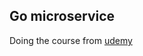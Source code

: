 ## Go microservice

Doing the course from [udemy](https://ibm-learning.udemy.com/course/working-with-microservices-in-go/)

